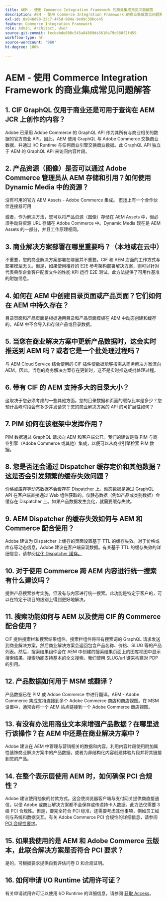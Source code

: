 ```yaml
---
title: AEM - 使用 Commerce Integration Framework 的商业集成常见问题解答
description: AEM - 使用 Commerce Integration Framework 的商业集成常见问题解答
exl-id: 0a946d98-22c7-445d-984a-9e09c306ce45
feature: Commerce Integration Framework
role: Admin, Architect, User
source-git-commit: fecbebde808c545a84889da5610a79c088f2f459
workflow-type: ht
source-wordcount: '960'
ht-degree: 100%

---
```


# AEM - 使用 Commerce Integration Framework 的商业集成常见问题解答

## &#x200B;1. CIF GraphQL 仅用于商业还是可用于查询在 AEM JCR 上创作的内容？

Adobe 已采用 Adobe Commerce 的 GraphQL API 作为其所有与商业相关的数据的官方商业 API。因此，AEM 使用 GraphQL 与 Adobe Commerce 交换商业数据，并通过 I/O Runtime 与任何商业引擎交换商业数据。此 GraphQL API 独立于 AEM 的 GraphQL API 来访问内容片段。

## &#x200B;2. 产品资源（图像）是否可以通过 Adobe Commerce 管理员从 AEM 存储和引用？如何使用 Dynamic Media 中的资源？

没有可用的官方 AEM Assets - Adobe Commerce 集成。 [市场](https://marketplace.magento.com)<!-- THIS IS THE OLD URL THAT WAS USED. IT WAS 404 (https://marketplace.magento.com/bounteous-dam.html) -->上有一个合作伙伴连接器可用

或者，作为解决方法，您可以将产品资源（图像）存储在 AEM Assets 中，但必须手动将资源 URL 存储在 Adobe Commerce 中。Dynamic Media 现在是 AEM Assets 的一部分，并且工作原理相同。

## &#x200B;3. 商业解决方案部署在哪里重要吗？（本地或在云中）

不重要，您的商业解决方案部署在哪里并不重要。CIF 和 AEM 店面的工作方式与部署模型无关。但是，如果使用推荐的 E2E 参考架构部署解决方案，则可以针对代表典型企业客户配置文件的性能 KPI 运行 E2E 测试。此方法提供了可用作基准的附加信息。

## &#x200B;4. 如何在 AEM 中创建目录页面或产品页面？它们如何在 AEM 中持久存在？

目录页面和产品页面是根据通用目录和产品页面模板在 AEM 中动态创建和缓存的。AEM 中不会导入和存储产品或目录数据。

## &#x200B;5. 当您在商业解决方案中更新产品数据时，这会实时推送到 AEM 吗？或者它是一个批处理过程吗？

与 AEM Cloud Service 结合使用的 CIF 插件使数据能够按需从商务解决方案流向 AEM。因此，当您的商务解决方案存在更新时，这不是实时推送或批处理过程。

## &#x200B;6. 带有 CIF 的 AEM 支持多大的目录大小？

这取决于您必须考虑的一些其他方面。您的目录数据和页面的缓存比率是多少？您预计高峰时段会有多少并发请求？您的商业解决方案的 API 的可扩展性如何？

## &#x200B;7. PIM 如何在该框架中发挥作用？

PIM 数据通过 GraphQL 请求向 AEM 和客户端公开。我们的建议是将 PIM 与商业引擎（Adobe Commerce 或其他）集成，以便可以从商业引擎检索 PIM 数据。

## &#x200B;8. 您是否还会通过 Dispatcher 缓存定价和其他数据？这是否会引发频繁的缓存失效问题？

价格或库存等动态数据不会缓存在 Dispatcher 上。动态数据是通过 GraphQL API 在客户端直接通过 Web 组件获取的。仅静态数据（例如产品或类别数据）会缓存在 Dispatcher 上。如果产品数据发生变化，就需要缓存失效。

## &#x200B;9. AEM Dispatcher 的缓存失效如何与 AEM 和 Commerce 配合使用？

Adobe 建议为 Dispatcher 上缓存的页面设置基于 TTL 的缓存失效。对于价格或库存等动态信息，Adobe 建议在客户端呈现数据。有关基于 TTL 的缓存失效的详细信息，请参阅[优化 Dispatcher 缓存。](https://experienceleague.adobe.com/docs/experience-cloud-kcs/kbarticles/KA-17458.html)

## &#x200B;10. 对于使用 Commerce 跨 AEM 内容进行统一搜索有什么建议吗？

提供产品搜索参考实施，但没有与内容进行统一搜索。此功能是特定于客户的，可以在特定于项目的级别上得到更好地解决。

## &#x200B;11. 搜索功能如何与 AEM 以及使用 CIF 的 Commerce 配合使用？

CIF 提供搜索栏和搜索结果组件。搜索栏组件将带有搜索词的 GraphQL 请求发送到商业解决方案，然后商业解决方案会返回包含产品名称、价格、SLUG 等的产品列表。然后，搜索结果组件会在 AEM 中创建的搜索结果页面上的图库视图中显示搜索结果。搜索功能支持基本的全文搜索。我们使用 SLUG/url 键来构建对 PDP 的引用。

## &#x200B;12. 产品数据如何用于 MSM 或翻译？

产品数据已在 PIM 或 Adobe Commerce 中进行翻译。AEM - Adobe Commerce 集成支持连接到多个 Adobe Commerce 商店和商店视图。在 MSM 设置中，通常会将一个 AEM 站点链接到一个 Adobe Commerce 商店视图。

## &#x200B;13. 有没有办法用商业文本来增强产品数据？在哪里进行该操作？在 AEM 中还是在商业解决方案中？

Adobe 建议在 AEM 中管理与营销相关的数据和内容。利用内容片段使用附加属性装饰商业解决方案中的产品数据，或者为非结构化内容创建体验片段并将其链接到您的产品。

## &#x200B;14. 在整个表示层使用 AEM 时，如何确保 PCI 合规性？

Adobe 建议使用抽象的付款方式。这会使浏览器客户端与支付网关提供商直接通信，以便 Adobe 或商业解决方案都不会保存或传递持卡人数据。此方法仅需要 3 级 PCI 合规性。但是，要完全符合 PCI 标准，还需要考虑其他事项，例如员工如何与系统和数据交互。有关 Adobe Commerce PCI 合规性的详细信息，请参阅 [PCI 合规性要求](https://business.adobe.com/products/magento/pci-compliance.html)。

## &#x200B;15. 如果我使用的是 AEM 和 Adobe Commerce 云版本，此联合解决方案是否符合 PCI 要求？

是的，可根据要求提供自我评估问卷 D 和合规证明。

## &#x200B;16. 如何申请 I/O Runtime 试用许可证？

有关申请试用许可证以使用 I/O Runtime 的详细信息，请参阅 [获取 Access](https://developer.adobe.com/runtime/docs/guides/overview/getting_access/)。